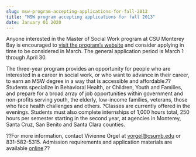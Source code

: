```yaml
---
slug: msw-program-accepting-applications-for-fall-2013
title: "MSW program accepting applications for fall 2013"
date: January 01 2020
---
```


<p>Anyone interested in the Master of Social Work program at CSU Monterey Bay is encouraged to <a href="http://msw.csumb.edu/">visit the program’s website</a> and consider applying in time to be considered in March. The general application period is March 1 through April 30. 
</p><p>The three-year program provides an opportunity for people who are interested in a career in social work, or who want to advance in their career, to earn an MSW degree in a way that is accessible and affordable.?? Students specialize in Behavioral Health, or Children, Youth and Families, and prepare for a broad array of job opportunities within government and non-profits serving youth, the elderly, low-income families, veterans, those who face health challenges and others. ?Classes are currently offered in the evenings. Students must also complete internships of 1,000 hours total, 250 hours per semester starting in the second year, at agencies in Monterey, Santa Cruz, San Benito and Santa Clara counties.
</p><p>??For more information, contact Vivienne Orgel at <a href="&#109;&#x61;&#x69;&#108;&#116;&#x6f;&#58;&#118;&#x6f;&#x72;&#103;&#x65;&#x6c;&#64;&#99;&#x73;&#117;&#109;&#x62;&#x2e;&#101;&#x64;&#x75;">vorgel@csumb.edu</a> or 831-582-5315. Admission requirements and application materials are available <a href="http://msw.csumb.edu/">online</a>.??
</p>
